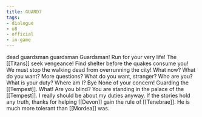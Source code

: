 ```yaml
---
title: GUARD7
tags:
- dialogue
- u8
- official
- in-game
---
```


dead guardsman 
guardsman 
Guardsman! 
Run for your very life! The [[Titans]] seek vengeance! 
Find shelter before the quakes consume you! We must stop the walking dead from overrunning the city! 
What now? 
What do you want? 
More questions? 
What do you want, stranger? 
Who are you? 
What is your duty? 
Where am I? 
Bye 
None of your concern! 
Guarding the [[Tempest]]. 
What! Are you blind? You are standing in the palace of the [[Tempest]]. 
I really should be about my duties anyway. 
If the stories hold any truth, thanks for helping [[Devon]] gain the rule of [[Tenebrae]]. He is much more tolerant than [[Mordea]] was. 